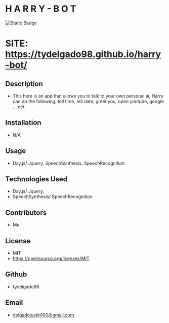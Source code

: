 # H A R R Y - B O T 
![Static Badge](https://img.shields.io/badge/:license-MIT-green)

  

  
# SITE: https://tydelgado98.github.io/harry-bot/
  



  ## Description
  - This here is an app that allows you to talk to your own personal ai, Harry can do the following, tell time, tell date, greet you, open youtube, google ... ect 
 

  

  

  

  ## Installation
  - N/A

  

  

  

  ## Usage
  - Day.js/ Jquery, SpeechSynthesis, SpeechRecognition

  

  

  

  ## Technologies Used
 - Day.js/ Jquery, 
 - SpeechSynthesis/ SpeechRecognition

  

  

  

  ## Contributors
  - Me

  

  

  

  ## License
  - MIT
  - https://opensource.org/licenses/MIT
  
   
  

  

  

  ## Github
  - tydelgado98

  

  

  

  ## Email
  - delgadojustin100@gmail.com
